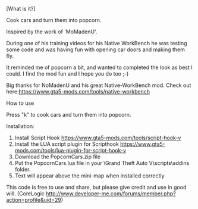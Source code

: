 
[What is it?] 

Cook cars and turn them into popcorn. 


Inspired by the work of 'MoMadenU'. 

During one of his training videos for his Native WorkBench he was testing some code and was having fun with opening car doors and making them fly. 

It reminded me of popcorn a bit, and wanted to completed the look as best I could. I find the mod fun and I hope you do too ;-) 


Big thanks for NoMadenU and his great Native-WorkBench mod. Check out here:https://www.gta5-mods.com/tools/native-workbench 

How to use 

Press "k" to cook cars and turn them into popcorn. 


Installation: 
1. Install Script Hook https://www.gta5-mods.com/tools/script-hook-v 
2. Install the LUA script plugin for Scripthook https://www.gta5-mods.com/tools/lua-plugin-for-script-hook-v 
3. Download the PopcornCars.zip file 
4. Put the PopcornCars.lua file in your \Grand Theft Auto V\scripts\addins folder. 
5. Text will appear above the mini-map when installed correctly 



This code is free to use and share, but please give credit and use in good will. (CoreLogic http://www.developer-me.com/forums/member.php?action=profile&uid=29) 
